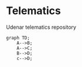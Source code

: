 # Telematics
Udenar telematics repository


```mermaid
graph TD;
    A-->B;
    A-->C;
    B-->D;
    c-->D;
```
